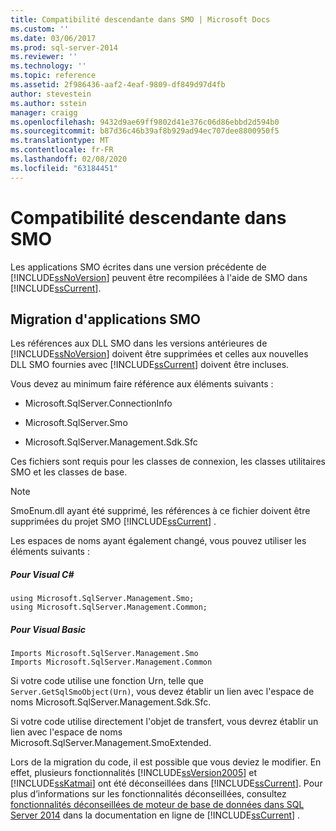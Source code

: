 ```yaml
---
title: Compatibilité descendante dans SMO | Microsoft Docs
ms.custom: ''
ms.date: 03/06/2017
ms.prod: sql-server-2014
ms.reviewer: ''
ms.technology: ''
ms.topic: reference
ms.assetid: 2f986436-aaf2-4eaf-9809-df849d97d4fb
author: stevestein
ms.author: sstein
manager: craigg
ms.openlocfilehash: 9432d9ae69ff9802d41e376c06d86ebbd2d594b0
ms.sourcegitcommit: b87d36c46b39af8b929ad94ec707dee8800950f5
ms.translationtype: MT
ms.contentlocale: fr-FR
ms.lasthandoff: 02/08/2020
ms.locfileid: "63184451"
---
```

# <a name="backward-compatibility-in-smo"></a>Compatibilité descendante dans SMO
  Les applications SMO écrites dans une version précédente de [!INCLUDE[ssNoVersion](../../includes/ssnoversion-md.md)] peuvent être recompilées à l'aide de SMO dans [!INCLUDE[ssCurrent](../../includes/sscurrent-md.md)].  
  
## <a name="migrating-smo-applications"></a>Migration d'applications SMO  
 Les références aux DLL SMO dans les versions antérieures de [!INCLUDE[ssNoVersion](../../includes/ssnoversion-md.md)] doivent être supprimées et celles aux nouvelles DLL SMO fournies avec [!INCLUDE[ssCurrent](../../includes/sscurrent-md.md)] doivent être incluses.  
  
 Vous devez au minimum faire référence aux éléments suivants :  
  
-   Microsoft.SqlServer.ConnectionInfo  
  
-   Microsoft.SqlServer.Smo  
  
-   Microsoft.SqlServer.Management.Sdk.Sfc  
  
 Ces fichiers sont requis pour les classes de connexion, les classes utilitaires SMO et les classes de base.  
  
> [!NOTE]  
>  SmoEnum.dll ayant été supprimé, les références à ce fichier doivent être supprimées du projet SMO [!INCLUDE[ssCurrent](../../includes/sscurrent-md.md)] .  
  
 Les espaces de noms ayant également changé, vous pouvez utiliser les éléments suivants :  
  
##### <a name="for-visual-c"></a>Pour Visual C#  
  
```  
using Microsoft.SqlServer.Management.Smo;  
using Microsoft.SqlServer.Management.Common;  
```  
  
##### <a name="for-visual-basic"></a>Pour Visual Basic  
  
```  
Imports Microsoft.SqlServer.Management.Smo  
Imports Microsoft.SqlServer.Management.Common  
```  
  
 Si votre code utilise une fonction Urn, telle que `Server.GetSqlSmoObject(Urn)`, vous devez établir un lien avec l'espace de noms Microsoft.SqlServer.Management.Sdk.Sfc.  
  
 Si votre code utilise directement l'objet de transfert, vous devrez établir un lien avec l'espace de noms Microsoft.SqlServer.Management.SmoExtended.  
  
 Lors de la migration du code, il est possible que vous deviez le modifier. En effet, plusieurs fonctionnalités [!INCLUDE[ssVersion2005](../../includes/ssversion2005-md.md)] et [!INCLUDE[ssKatmai](../../includes/sskatmai-md.md)] ont été déconseillées dans [!INCLUDE[ssCurrent](../../includes/sscurrent-md.md)]. Pour plus d’informations sur les fonctionnalités déconseillées, consultez [fonctionnalités déconseillées de moteur de base de données dans SQL Server 2014](../../database-engine/deprecated-database-engine-features-in-sql-server-2016.md) dans la documentation en ligne de [!INCLUDE[ssCurrent](../../includes/sscurrent-md.md)] .  
  
  
